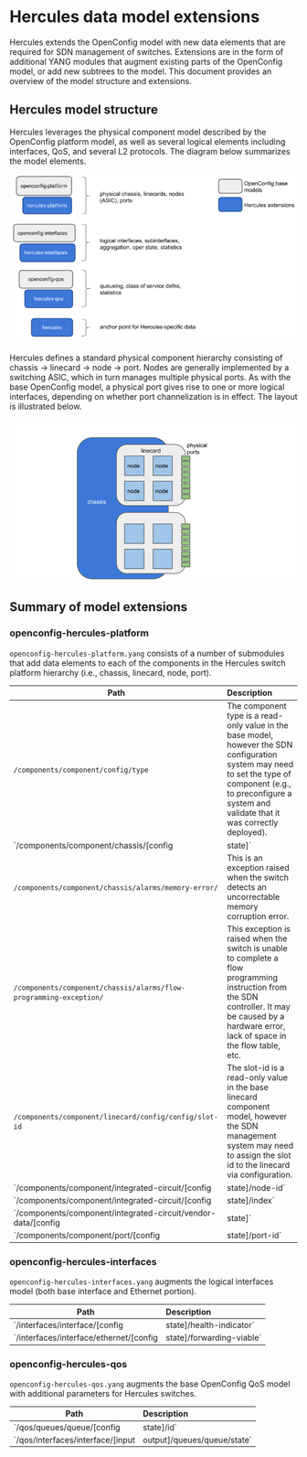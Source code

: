 # Hercules data model extensions

Hercules extends the OpenConfig model with new data elements that are required for SDN management of switches.  Extensions are in the form of additional YANG modules that augment existing parts of the OpenConfig model, or add new subtrees to the model.  This document provides an overview of the model structure and extensions.

## Hercules model structure

Hercules leverages the physical component model described by the OpenConfig platform model, as well as several logical elements including interfaces, QoS, and several L2 protocols.  The diagram below summarizes the model elements.

![Hercules models](img/hercules-modeling.png)

Hercules defines a standard physical component hierarchy consisting of chassis -> linecard -> node -> port.  Nodes are generally implemented by a switching ASIC, which in turn manages multiple physical ports.  As with the base OpenConfig model, a physical port gives rise to one or more logical interfaces, depending on whether port channelization is in effect.  The layout is illustrated below.

![Hercules physical switch layout](img/hercules-chassis.png)

## Summary of model extensions


### openconfig-hercules-platform

`openconfig-hercules-platform.yang` consists of a number of submodules that add data elements to each of the components in the Hercules switch platform hierarchy (i.e., chassis, linecard, node, port).

| Path | Description |
| ---- | :---------- |
`/components/component/config/type` | The component type is a read-only value in the base model, however the SDN configuration system may need to set the type of component (e.g., to preconfigure a system and validate that it was correctly deployed).
`/components/component/chassis/[config|state]` | This identity specifies the type of Hercules chassis.  The initial model defines a GENERIC type, but implementors may extend this with additional values.
`/components/component/chassis/alarms/memory-error/` | This is an exception raised when the switch detects an uncorrectable memory corruption error.
`/components/component/chassis/alarms/flow-programming-exception/` | This exception is raised when the switch is unable to complete a flow programming instruction from the SDN controller.  It may be caused by a hardware error, lack of space in the flow table, etc.
`/components/component/linecard/config/config/slot-id` | The slot-id is a read-only value in the base linecard component model, however the SDN management system may need to assign the slot id to the linecard via configuration.
`/components/component/integrated-circuit/[config|state]/node-id` | Each node (i.e., switching ASIC) is addressed by the controller or configuration manager based on its numeric identifier (which can be assigned through configuration).  In order to effectively manage port availability, for example, it is important for the controller to understand which ports are managed by which nodes.
`/components/component/integrated-circuit/[config|state]/index` | A index assigned to a node, unique relative to the containing linecard.
`/components/component/integrated-circuit/vendor-data/[config|state]` | This is an anchor container for defining augmentations that add ASIC-specific data to the model.
`/components/component/port/[config|state]/port-id` | A numeric identifier for the physical port.

### openconfig-hercules-interfaces

`openconfig-hercules-interfaces.yang` augments the logical interfaces model (both base interface and Ethernet portion).

| Path | Description |
| ---- | :---------- |
`/interfaces/interface/[config|state]/health-indicator` | This is used by the controller to set a simple visual indicator for an interface (typically and LED) to assist operations or maintenance teams to identify a faulty interface.  A switch implementation may map GOOD and BAD values to appropriate LED colors, for example red and green, respectively, on the physical port corresponding to the interface.
`/interfaces/interface/ethernet/[config|state]/forwarding-viable` | This is used by the controller to disable an interface (usually part of an aggregate) for the purposes of forwarding traffic.  This allows a logical aggregate to continue to be used with partial capacity, for example.  Note that setting `forwarding-vialbe = false` is not equivalent to administratively disabling the interface -- in particular, the interface is expected to participate in L2 protocols such as LLDP or LACP even if it blocked from forwarding traffic.

### openconfig-hercules-qos

`openconfig-hercules-qos.yang` augments the base OpenConfig QoS model with additional parameters for Hercules switches.

| Path | Description |
| ---- | :---------- |
`/qos/queues/queue/[config|state]/id` | The SDN controller addresses queues using an numeric id -- this allows the controller to map the queue name to its SDN queue id which can be assigned by the configuration manager.
`/qos/interfaces/interface/[input|output]/queues/queue/state` | This is a read-only value to indicate the id of a input or output queue associated with an interface.

